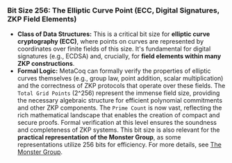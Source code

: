 ### Bit Size 256: The Elliptic Curve Point (ECC, Digital Signatures, ZKP Field Elements)

*   **Class of Data Structures:** This is a critical bit size for **elliptic curve cryptography (ECC)**, where points on curves are represented by coordinates over finite fields of this size. It's fundamental for digital signatures (e.g., ECDSA) and, crucially, for **field elements within many ZKP constructions**.
*   **Formal Logic:** MetaCoq can formally verify the properties of elliptic curves themselves (e.g., group law, point addition, scalar multiplication) and the correctness of ZKP protocols that operate over these fields. The `Total Grid Points` (2^256) represent the immense field size, providing the necessary algebraic structure for efficient polynomial commitments and other ZKP components. The `Prime Count` is now vast, reflecting the rich mathematical landscape that enables the creation of compact and secure proofs. Formal verification at this level ensures the soundness and completeness of ZKP systems. This bit size is also relevant for the **practical representation of the Monster Group**, as some representations utilize 256 bits for efficiency. For more details, see [The Monster Group](../glossary/monster_group.md).